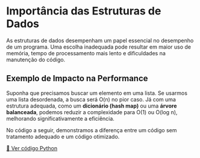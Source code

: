 # Importância das Estruturas de Dados

As estruturas de dados desempenham um papel essencial no desempenho de um programa. Uma escolha inadequada pode resultar em maior uso de memória, tempo de processamento mais lento e dificuldades na manutenção do código.

## Exemplo de Impacto na Performance

Suponha que precisamos buscar um elemento em uma lista. Se usarmos uma lista desordenada, a busca será O(n) no pior caso. Já com uma estrutura adequada, como um **dicionário (hash map)** ou uma **árvore balanceada**, podemos reduzir a complexidade para O(1) ou O(log n), melhorando significativamente a eficiência.

No código a seguir, demonstramos a diferença entre um código sem tratamento adequado e um código otimizado.

[📜 Ver código Python](Definição-Importância.py)
